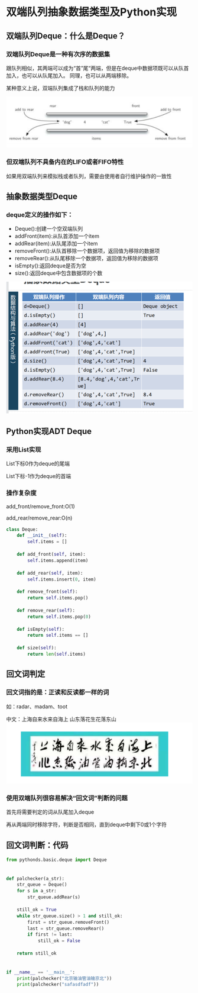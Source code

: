 # 双端队列抽象数据类型及Python实现
## 双端队列Deque：什么是Deque？
### 双端队列Deque是一种有次序的数据集
跟队列相似，其两端可以成为“首”尾“两端，但是在deque中数据项既可以从队首加入，也可以从队尾加入。
同理，也可以从两端移除。  

某种意义上说，双端队列集成了栈和队列的能力

![img.png](img.png)
### 但双端队列不具备内在的LIFO或者FIFO特性
如果用双端队列来模拟栈或者队列，需要由使用者自行维护操作的一致性

## 抽象数据类型Deque
### deque定义的操作如下：
+ Deque():创建一个空双端队列
+ addFront(item):从队首添加一个item
+ addRear(item):从队尾添加一个item
+ removeFront():从队首移除一个数据项，返回值为移除的数据项
+ removeRear():从队尾移除一个数据项，返回值为移除的数据项
+ isEmpty():返回deque是否为空
+ size():返回deque中包含数据项的个数

![img_1.png](img_1.png)

## Python实现ADT Deque
### 采用List实现
List下标0作为deque的尾端  

List下标-1作为deque的首端
### 操作复杂度
add_front/remove_front:O(1)

add_rear/remove_rear:O(n)
```python
class Deque:
    def __init__(self):
        self.items = []

    def add_front(self, item):
        self.items.append(item)

    def add_rear(self, item):
        self.items.insert(0, item)

    def remove_front(self):
        return self.items.pop()

    def remove_rear(self):
        return self.items.pop(0)

    def isEmpty(self):
        return self.items == []

    def size(self):
        return len(self.items)
```
## 回文词判定
### 回文词指的是：正读和反读都一样的词
如：radar、madam、toot

中文：上海自来水来自海上 山东落花生花落东山
![img_2.png](img_2.png)

### 使用双端队列很容易解决“回文词”判断的问题
首先将需要判定的词从队尾加入deque

再从两端同时移除字符，判断是否相同，直到deque中剩下0或1个字符

## 回文词判断：代码
```python
from pythonds.basic.deque import Deque


def palchecker(a_str):
    str_queue = Deque()
    for s in a_str:
        str_queue.addRear(s)

    still_ok = True
    while str_queue.size() > 1 and still_ok:
        first = str_queue.removeFront()
        last = str_queue.removeRear()
        if first != last:
            still_ok = False

    return still_ok


if __name__ == '__main__':
    print(palchecker("北京输油管油输京北"))
    print(palchecker("safasdfadf"))

```